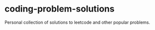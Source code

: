 # coding-problem-solutions
Personal collection of solutions to leetcode and other popular problems.
